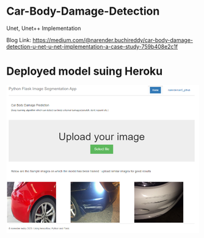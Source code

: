 # Car-Body-Damage-Detection
Unet, Unet++ Implementation


Blog Link: https://medium.com/@narender.buchireddy/car-body-damage-detection-u-net-u-net-implementation-a-case-study-759b408e2c1f

# Deployed model suing Heroku
![](images/home_page.PNG)
